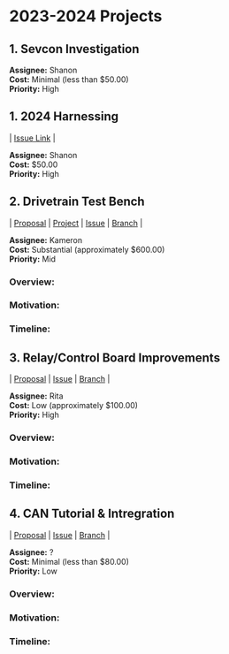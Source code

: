 # 2023-2024 Projects

## 1. Sevcon Investigation
**Assignee:** Shanon  
**Cost:** Minimal (less than $50.00)  
**Priority:** High  

## 1. 2024 Harnessing
| [Issue Link](https://github.com/umatt-ece/umatt-general/issues/1) |

**Assignee:** Shanon  
**Cost:** $50.00  
**Priority:** High  

## 2. Drivetrain Test Bench
| [Proposal](https://github.com/umatt-ece/electrical-projects/blob/test-bench/test-bench/DrivetrainTestBenchProposal.md) | [Project]() | [Issue](https://github.com/umatt-ece/electrical-projects/issues/4) | [Branch](https://github.com/umatt-ece/electrical-projects/tree/test-bench) |

**Assignee:** Kameron  
**Cost:**  Substantial (approximately $600.00)  
**Priority:** Mid  

### Overview:

### Motivation:

### Timeline:

## 3. Relay/Control Board Improvements
| [Proposal]() | [Issue]() | [Branch]() |

**Assignee:** Rita  
**Cost:** Low (approximately $100.00)  
**Priority:** High  

### Overview:

### Motivation:

### Timeline:

## 4. CAN Tutorial & Intregration
| [Proposal]() | [Issue]() | [Branch]() |

**Assignee:** ?  
**Cost:** Minimal (less than $80.00)  
**Priority:** Low  

### Overview:

### Motivation:

### Timeline:

